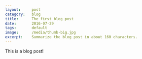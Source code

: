 ```yaml
---
layout:     post
category:   blog
title:      The first blog post
date:       2016-07-29
tags:       default
image:      /media/thumb-big.jpg
excerpt:    Summarize the blog post in about 160 characters.
---
```


This is a blog post!
